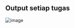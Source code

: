 ## Output setiap tugas
![image](https://github.com/RianIhsan/go-technical-test-bluebird/assets/93025581/0b14fd89-9aea-4806-9b09-f2b86c1f70fb)
